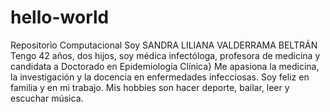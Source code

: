 # hello-world
Repositorio Computacional
Soy SANDRA LILIANA VALDERRAMA BELTRÁN
Tengo 42 años, dos hijos, soy médica infectóloga, profesora de medicina y candidata a Doctorado en Epidemiología Clínica}
Me apasiona la medicina, la investigación y la docencia en enfermedades infecciosas. Soy feliz en familia y en mi trabajo. Mis hobbies son hacer deporte, bailar, leer y escuchar música. 
